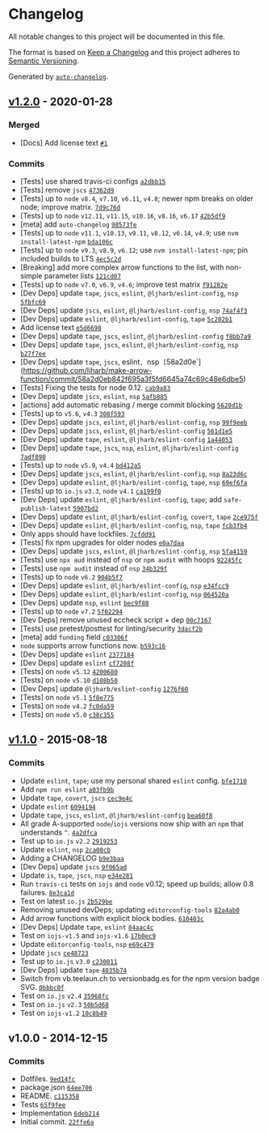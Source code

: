 # Changelog

All notable changes to this project will be documented in this file.

The format is based on [Keep a Changelog](https://keepachangelog.com/en/1.0.0/)
and this project adheres to [Semantic Versioning](https://semver.org/spec/v2.0.0.html).

Generated by [`auto-changelog`](https://github.com/CookPete/auto-changelog).

## [v1.2.0](https://github.com/ljharb/make-arrow-function/compare/v1.1.0...v1.2.0) - 2020-01-28

### Merged

- [Docs] Add license text [`#1`](https://github.com/ljharb/make-arrow-function/pull/1)

### Commits

- [Tests] use shared travis-ci configs [`a2dbb15`](https://github.com/ljharb/make-arrow-function/commit/a2dbb154ccdbf9ade0287665e1358eaa357aeca0)
- [Tests] remove `jscs` [`47362d9`](https://github.com/ljharb/make-arrow-function/commit/47362d97b7e54fdff46954c3a1c24cb4a822422b)
- [Tests] up to `node` `v8.4`, `v7.10`, `v6.11`, `v4.8`; newer npm breaks on older node; improve matrix. [`7d9c76d`](https://github.com/ljharb/make-arrow-function/commit/7d9c76dd198a53af177f8527fab57789c0967a70)
- [Tests] up to `node` `v12.11`, `v11.15`, `v10.16`, `v8.16`, `v6.17` [`42b5df9`](https://github.com/ljharb/make-arrow-function/commit/42b5df9a3ac2742f8f936d0c36783ac0ec518b8f)
- [meta] add `auto-changelog` [`98573fe`](https://github.com/ljharb/make-arrow-function/commit/98573fe13fa03c07280fdeffe45d9ca097a237dd)
- [Tests] up to `node` `v11.1`, `v10.13`, `v9.11`, `v8.12`, `v6.14`, `v4.9`; use `nvm install-latest-npm` [`bda106c`](https://github.com/ljharb/make-arrow-function/commit/bda106c03ff5acf3bd5f3af608240bab85b667cc)
- [Tests] up to `node` `v9.3`, `v8.9`, `v6.12`; use `nvm install-latest-npm`; pin included builds to LTS [`4ec5c2d`](https://github.com/ljharb/make-arrow-function/commit/4ec5c2df1239c5bbb4c7ed7957164fad927cf3d0)
- [Breaking] add more complex arrow functions to the list, with non-simple parameter lists [`121cd07`](https://github.com/ljharb/make-arrow-function/commit/121cd07966a025fb2ce6e5aa1565cdbf73432b09)
- [Tests] up to `node` `v7.0`, `v6.9`, `v4.6`; improve test matrix [`f91282e`](https://github.com/ljharb/make-arrow-function/commit/f91282e566ce9035d2f2c37fed1cdc78bef837db)
- [Dev Deps] update `tape`, `jscs`, `eslint`, `@ljharb/eslint-config`, `nsp` [`5fbfc69`](https://github.com/ljharb/make-arrow-function/commit/5fbfc698cbeb7da9a85d3f30252242772c75e3a9)
- [Dev Deps] update `jscs`, `eslint`, `@ljharb/eslint-config`, `nsp` [`74af4f3`](https://github.com/ljharb/make-arrow-function/commit/74af4f3c2b593d6d0f1c36945a41363841b32988)
- [Dev Deps] update `eslint`, `@ljharb/eslint-config`, `tape` [`5c202b1`](https://github.com/ljharb/make-arrow-function/commit/5c202b1cfa2e451c5f569367606f392acee72b43)
- Add license text [`e5d6698`](https://github.com/ljharb/make-arrow-function/commit/e5d669882c7eae797e3d0b3104c2c3d00b750292)
- [Dev Deps] update `tape`, `jscs`, `eslint`, `@ljharb/eslint-config` [`f8bb7a9`](https://github.com/ljharb/make-arrow-function/commit/f8bb7a9080e6d7a4b0a4fb1d7a56270e97cd7a3d)
- [Dev Deps] update `tape`, `jscs`, `eslint`, `@ljharb/eslint-config`, `nsp` [`b27f7ee`](https://github.com/ljharb/make-arrow-function/commit/b27f7ee0cb6b8e81603da9401febd607887ae5cb)
- [Dev Deps] update `tape`, `jscs`, eslint`, `nsp` [`58a2d0e`](https://github.com/ljharb/make-arrow-function/commit/58a2d0eb842f695a3f5fd6645a74c69c48e6dbe5)
- [Tests] Fixing the tests for node 0.12. [`cab9a83`](https://github.com/ljharb/make-arrow-function/commit/cab9a8347a302432e8b01474830c5ea81499ba09)
- [Dev Deps] update `jscs`, `eslint`, `nsp` [`5afb885`](https://github.com/ljharb/make-arrow-function/commit/5afb88561a8ce408e7d37d35af488569f61ad15a)
- [actions] add automatic rebasing / merge commit blocking [`5620d1b`](https://github.com/ljharb/make-arrow-function/commit/5620d1b793338a4181c98bed15a2c482caec7a2e)
- [Tests] up to `v5.6`, `v4.3` [`308f593`](https://github.com/ljharb/make-arrow-function/commit/308f593f134500aaf971490f1c09b3cd4fe227e5)
- [Dev Deps] update `jscs`, `eslint`, `@ljharb/eslint-config`, `nsp` [`99f9eeb`](https://github.com/ljharb/make-arrow-function/commit/99f9eeb6a077d7c41e5352acbe1170aa46929e00)
- [Dev Deps] update `jscs`, `eslint`, `@ljharb/eslint-config` [`561d1e5`](https://github.com/ljharb/make-arrow-function/commit/561d1e5a264e56fa07703e7bb6af3e0a2c9e27b8)
- [Dev Deps] update `tape`, `eslint`, `@ljharb/eslint-config` [`1a44053`](https://github.com/ljharb/make-arrow-function/commit/1a4405353cddaa09b09bb50e765324c52f9bfd74)
- [Dev Deps] update `tape`, `jscs`, `nsp`, `eslint`, `@ljharb/eslint-config` [`7adf890`](https://github.com/ljharb/make-arrow-function/commit/7adf8904711dcf905ff439518d74e92ed3216921)
- [Tests] up to `node` `v5.9`, `v4.4` [`bd412a5`](https://github.com/ljharb/make-arrow-function/commit/bd412a518a2658702b2f350a5677b35fa9c50f33)
- [Dev Deps] update `jscs`, `eslint`, `@ljharb/eslint-config`, `nsp` [`8a23d6c`](https://github.com/ljharb/make-arrow-function/commit/8a23d6cd2ec57983bd91a1137a88f1fc492d019c)
- [Dev Deps] update `eslint`, `@ljharb/eslint-config`, `tape`, `nsp` [`69ef6fa`](https://github.com/ljharb/make-arrow-function/commit/69ef6facba89455525dc5182b6b0770e696e773c)
- [Tests] up to `io.js` `v3.3`, `node` `v4.1` [`ca199f0`](https://github.com/ljharb/make-arrow-function/commit/ca199f0954042e17a42793af5c818c435e6b1f94)
- [Dev Deps] update `eslint`, `@ljharb/eslint-config`, `tape`; add `safe-publish-latest` [`5907bd2`](https://github.com/ljharb/make-arrow-function/commit/5907bd2848009f4a5213d3c23a8e5acfb6cbdd7d)
- [Dev Deps] update `eslint`, `@ljharb/eslint-config`, `covert`, `tape` [`2ce975f`](https://github.com/ljharb/make-arrow-function/commit/2ce975f11734167f5f820c7cf5038b32190089cb)
- [Dev Deps] update `eslint`, `@ljharb/eslint-config`, `nsp`, `tape` [`fcb3fb4`](https://github.com/ljharb/make-arrow-function/commit/fcb3fb441f36cf9371e0c4a5c5e35d2c6a8c050f)
- Only apps should have lockfiles. [`7cfdd91`](https://github.com/ljharb/make-arrow-function/commit/7cfdd914e838a8342140152b96a202d522b2cd2a)
- [Tests] fix npm upgrades for older nodes [`e0a7daa`](https://github.com/ljharb/make-arrow-function/commit/e0a7daa48e0d5c032fabb05b38ea3848a8e414e5)
- [Dev Deps] update `jscs`, `eslint`, `@ljharb/eslint-config`, `nsp` [`5fa4159`](https://github.com/ljharb/make-arrow-function/commit/5fa41598ccdc3b43d8f2f357745e88efbe20f76d)
- [Tests] use `npx aud` instead of `nsp` or `npm audit` with hoops [`92245fc`](https://github.com/ljharb/make-arrow-function/commit/92245fce01f1e5b51260ea5230ea9d5704237a0f)
- [Tests] use `npm audit` instead of `nsp` [`34b329f`](https://github.com/ljharb/make-arrow-function/commit/34b329f1b6e2222995e5002ac1638c818f199ada)
- [Tests] up to `node` `v6.2` [`904b5f7`](https://github.com/ljharb/make-arrow-function/commit/904b5f7472fc7e057e9a41fa4722aef6556f001c)
- [Dev Deps] update `eslint`, `@ljharb/eslint-config`, `nsp` [`e34fcc9`](https://github.com/ljharb/make-arrow-function/commit/e34fcc95696e38fda6f3a562967da62a56c398d1)
- [Dev Deps] update `eslint`, `@ljharb/eslint-config`, `nsp` [`064520a`](https://github.com/ljharb/make-arrow-function/commit/064520a26da60b21ebf2d3987e1e3d04e74ade17)
- [Dev Deps] update `nsp`, `eslint` [`bec9f88`](https://github.com/ljharb/make-arrow-function/commit/bec9f88db3d050cdd4c011202021d19bd41fb5bb)
- [Tests] up to `node` `v7.2` [`5f02294`](https://github.com/ljharb/make-arrow-function/commit/5f02294a3ac41ab207fc5d7ebcf99bd06928c15a)
- [Dev Deps] remove unused eccheck script + dep [`00c7167`](https://github.com/ljharb/make-arrow-function/commit/00c716716f9b3dc3d5756a36be663b1a27cbf0f0)
- [Tests] use pretest/posttest for linting/security [`3dacf2b`](https://github.com/ljharb/make-arrow-function/commit/3dacf2b1381de803a947d9aa8d6e4f1264369b3d)
- [meta] add `funding` field [`c03306f`](https://github.com/ljharb/make-arrow-function/commit/c03306f1e129c0d4be45d9ae752f8bd735c73b57)
- `node` supports arrow functions now. [`b593c16`](https://github.com/ljharb/make-arrow-function/commit/b593c160644473bca6861c40bf5e8b500cdba2b7)
- [Dev Deps] update `eslint` [`2377184`](https://github.com/ljharb/make-arrow-function/commit/2377184f5ec490115226c9470e0b163c84770d4a)
- [Dev Deps] update `eslint` [`cf7208f`](https://github.com/ljharb/make-arrow-function/commit/cf7208f7e6445449ae5d28a8d36d0c18b00213b1)
- [Tests] on `node` `v5.12` [`4200680`](https://github.com/ljharb/make-arrow-function/commit/4200680c4e9156e1118826b91f1802385fa903ba)
- [Tests] on `node` `v5.10` [`d108b50`](https://github.com/ljharb/make-arrow-function/commit/d108b50f2253e4d455eaa3b54232cd2d0d4d3028)
- [Dev Deps] update `@ljharb/eslint-config` [`1276f60`](https://github.com/ljharb/make-arrow-function/commit/1276f6040a0361d71af6c5d2f914a310a23bda37)
- [Tests] on `node` `v5.1` [`5f8e775`](https://github.com/ljharb/make-arrow-function/commit/5f8e775b364eda721b2da38a1c249586a780c207)
- [Tests] on `node` `v4.2` [`fc0da59`](https://github.com/ljharb/make-arrow-function/commit/fc0da5964613ee840c14de7a5d385ea737ba00e2)
- [Tests] on `node` `v5.0` [`c38c355`](https://github.com/ljharb/make-arrow-function/commit/c38c355dcaac1916ebb8eef18efea62ef3c8c070)

## [v1.1.0](https://github.com/ljharb/make-arrow-function/compare/v1.0.0...v1.1.0) - 2015-08-18

### Commits

- Update `eslint`, `tape`; use my personal shared `eslint` config. [`bfe1710`](https://github.com/ljharb/make-arrow-function/commit/bfe17105d67fd3b524b0da4863d4e52a4a62f634)
- Add `npm run eslint` [`a03fb9b`](https://github.com/ljharb/make-arrow-function/commit/a03fb9be86916f9792150389a6b138ef7f38544a)
- Update `tape`, `covert`, `jscs` [`cec9e4c`](https://github.com/ljharb/make-arrow-function/commit/cec9e4c040082d791363c8eb5789d1fd503c6d00)
- Update `eslint` [`6094194`](https://github.com/ljharb/make-arrow-function/commit/60941946adf7093e23d9cec7c52092a6ec2d728d)
- Update `tape`, `jscs`, `eslint`, `@ljharb/eslint-config` [`bea60f8`](https://github.com/ljharb/make-arrow-function/commit/bea60f8fc043ea4440aafe71a883905305596463)
- All grade A-supported `node`/`iojs` versions now ship with an `npm` that understands `^`. [`4a2dfca`](https://github.com/ljharb/make-arrow-function/commit/4a2dfcaecce6be0e7ff6aa4f2a0b1d78545f79fc)
- Test up to `io.js` `v2.2` [`2919253`](https://github.com/ljharb/make-arrow-function/commit/291925367f67847301c06492fbb5c86afb789cd8)
- Update `eslint`, `nsp` [`2ca00cb`](https://github.com/ljharb/make-arrow-function/commit/2ca00cb2b166668bd5dd86816e233100c7e7cd2f)
- Adding a CHANGELOG [`b9e3baa`](https://github.com/ljharb/make-arrow-function/commit/b9e3baa4153817e5697bdfabb3a6e9320dd3ecfe)
- [Dev Deps] update `jscs` [`9f065ad`](https://github.com/ljharb/make-arrow-function/commit/9f065ada33b79edee084c695daaf7c14c79c9b17)
- Update `is`, `tape`, `jscs`, `nsp` [`e34e281`](https://github.com/ljharb/make-arrow-function/commit/e34e281ae9eee65f32ce06675bffb2b2dbe0a887)
- Run `travis-ci` tests on `iojs` and `node` v0.12; speed up builds; allow 0.8 failures. [`8e3ca1d`](https://github.com/ljharb/make-arrow-function/commit/8e3ca1da8499e2bbc0a2ee2764a82876465c43db)
- Test on latest `io.js` [`2b529be`](https://github.com/ljharb/make-arrow-function/commit/2b529be2b569f27a481823a659be90e0906338f4)
- Removing unused devDeps; updating `editorconfig-tools` [`82a4ab0`](https://github.com/ljharb/make-arrow-function/commit/82a4ab00a280ceccbb367c8d95f836c4c49c7bc2)
- Add arrow functions with explicit block bodies. [`610403c`](https://github.com/ljharb/make-arrow-function/commit/610403ccff3f35289271152636d3cd755933ddbf)
- [Dev Deps] Update `tape`, `eslint` [`84aac4c`](https://github.com/ljharb/make-arrow-function/commit/84aac4c7fdef5ad8069a75b10349d929fd73d7d3)
- Test on `iojs-v1.5` and `iojs-v1.6` [`17b0ec9`](https://github.com/ljharb/make-arrow-function/commit/17b0ec9bdaf3fbcfb5f36683f16523d79853547c)
- Update `editorconfig-tools`, `nsp` [`e69c479`](https://github.com/ljharb/make-arrow-function/commit/e69c47926b28bcc0884de74ddacd1c1866c0aebe)
- Update `jscs` [`ce48723`](https://github.com/ljharb/make-arrow-function/commit/ce487231f32ac162e8c03b06ec0e6f00f5887a64)
- Test up to `io.js` `v3.0` [`c230011`](https://github.com/ljharb/make-arrow-function/commit/c2300114bb1df9977fafc377b25735ee721d7cbb)
- [Dev Deps] update `tape` [`4035b74`](https://github.com/ljharb/make-arrow-function/commit/4035b74c7dbc8ba0939d7e4c4c37165ab495fe0a)
- Switch from vb.teelaun.ch to versionbadg.es for the npm version badge SVG. [`0bbbc0f`](https://github.com/ljharb/make-arrow-function/commit/0bbbc0f2d4e6f15a26d1830a9fb811e95254da87)
- Test on `io.js` `v2.4` [`35968fc`](https://github.com/ljharb/make-arrow-function/commit/35968fc31eb60149349b2d23bcb67e2aa030d9a4)
- Test on `io.js` `v2.3` [`50b5d68`](https://github.com/ljharb/make-arrow-function/commit/50b5d68f1d326b4811202c9d3aabed4015093dd8)
- Test on `iojs-v1.2` [`10c8b49`](https://github.com/ljharb/make-arrow-function/commit/10c8b49bec13b3aa63dc45a622785b0bed8d5749)

## v1.0.0 - 2014-12-15

### Commits

- Dotfiles. [`9ed14fc`](https://github.com/ljharb/make-arrow-function/commit/9ed14fc6c5aca2a35ed9aeda4f2884763b016bc5)
- package.json [`64ee706`](https://github.com/ljharb/make-arrow-function/commit/64ee706c432de2388294b7fa711c35b4cbf8e94a)
- README. [`c115358`](https://github.com/ljharb/make-arrow-function/commit/c11535838b8111f8007ced147a0285a4951fff29)
- Tests [`65f9fee`](https://github.com/ljharb/make-arrow-function/commit/65f9feea655ff07e93f53b2e6ae6f8ad83d7a168)
- Implementation [`6deb214`](https://github.com/ljharb/make-arrow-function/commit/6deb214ddf954de5e3621b57846c279892a69411)
- Initial commit. [`22ffe6a`](https://github.com/ljharb/make-arrow-function/commit/22ffe6a335d4384d932724ad3826e558cc34e52b)

